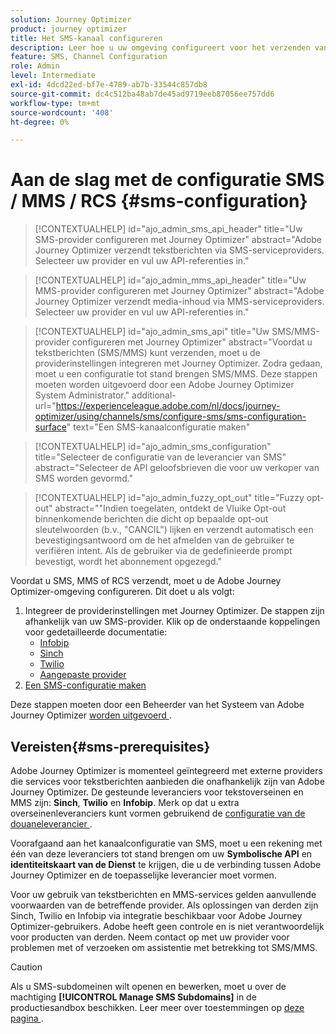 ```yaml
---
solution: Journey Optimizer
product: journey optimizer
title: Het SMS-kanaal configureren
description: Leer hoe u uw omgeving configureert voor het verzenden van tekstberichten met Journey Optimizer
feature: SMS, Channel Configuration
role: Admin
level: Intermediate
exl-id: 4dcd22ed-bf7e-4789-ab7b-33544c857db8
source-git-commit: dc4c512ba48ab7de45ad9719eeb87056ee757dd6
workflow-type: tm+mt
source-wordcount: '408'
ht-degree: 0%

---
```


# Aan de slag met de configuratie SMS / MMS / RCS {#sms-configuration}

>[!CONTEXTUALHELP]
>id="ajo_admin_sms_api_header"
>title="Uw SMS-provider configureren met Journey Optimizer"
>abstract="Adobe Journey Optimizer verzendt tekstberichten via SMS-serviceproviders. Selecteer uw provider en vul uw API-referenties in."

>[!CONTEXTUALHELP]
>id="ajo_admin_mms_api_header"
>title="Uw MMS-provider configureren met Journey Optimizer"
>abstract="Adobe Journey Optimizer verzendt media-inhoud via MMS-serviceproviders. Selecteer uw provider en vul uw API-referenties in."

>[!CONTEXTUALHELP]
>id="ajo_admin_sms_api"
>title="Uw SMS/MMS-provider configureren met Journey Optimizer"
>abstract="Voordat u tekstberichten (SMS/MMS) kunt verzenden, moet u de providerinstellingen integreren met Journey Optimizer. Zodra gedaan, moet u een configuratie tot stand brengen SMS/MMS. Deze stappen moeten worden uitgevoerd door een Adobe Journey Optimizer System Administrator."
>additional-url="https://experienceleague.adobe.com/nl/docs/journey-optimizer/using/channels/sms/configure-sms/sms-configuration-surface" text="Een SMS-kanaalconfiguratie maken"

>[!CONTEXTUALHELP]
>id="ajo_admin_sms_configuration"
>title="Selecteer de configuratie van de leverancier van SMS"
>abstract="Selecteer de API geloofsbrieven die voor uw verkoper van SMS worden gevormd."

>[!CONTEXTUALHELP]
>id="ajo_admin_fuzzy_opt_out"
>title="Fuzzy opt-out"
>abstract="&quot;Indien toegelaten, ontdekt de Vluike Opt-out binnenkomende berichten die dicht op bepaalde opt-out sleutelwoorden (b.v., &quot;CANCIL&quot;) lijken en verzendt automatisch een bevestigingsantwoord om de het afmelden van de gebruiker te verifiëren intent. Als de gebruiker via de gedefinieerde prompt bevestigt, wordt het abonnement opgezegd."

Voordat u SMS, MMS of RCS verzendt, moet u de Adobe Journey Optimizer-omgeving configureren. Dit doet u als volgt:

1. Integreer de providerinstellingen met Journey Optimizer.
De stappen zijn afhankelijk van uw SMS-provider. Klik op de onderstaande koppelingen voor gedetailleerde documentatie:
   * [Infobip](sms-configuration-infobip.md)
   * [Sinch](sms-configuration-sinch.md)
   * [Twilio](sms-configuration-twilio.md)
   * [Aangepaste provider](sms-configuration-custom.md)
1. [Een SMS-configuratie maken](sms-configuration-surface.md)

Deze stappen moeten door een Beheerder van het Systeem van Adobe Journey Optimizer [ worden uitgevoerd ](../start/path/administrator.md).

## Vereisten{#sms-prerequisites}

Adobe Journey Optimizer is momenteel geïntegreerd met externe providers die services voor tekstberichten aanbieden die onafhankelijk zijn van Adobe Journey Optimizer. De gesteunde leveranciers voor tekstoverseinen en MMS zijn: **Sinch**, **Twilio** en **Infobip**. Merk op dat u extra overseinenleveranciers kunt vormen gebruikend de [ configuratie van de douaneleverancier ](sms-configuration-custom.md).

Voorafgaand aan het kanaalconfiguratie van SMS, moet u een rekening met één van deze leveranciers tot stand brengen om uw **Symbolische API** en **identiteitskaart van de Dienst** te krijgen, die u de verbinding tussen Adobe Journey Optimizer en de toepasselijke leverancier moet vormen.

Voor uw gebruik van tekstberichten en MMS-services gelden aanvullende voorwaarden van de betreffende provider. Als oplossingen van derden zijn Sinch, Twilio en Infobip via integratie beschikbaar voor Adobe Journey Optimizer-gebruikers. Adobe heeft geen controle en is niet verantwoordelijk voor producten van derden. Neem contact op met uw provider voor problemen met of verzoeken om assistentie met betrekking tot SMS/MMS.

>[!CAUTION]
>
>Als u SMS-subdomeinen wilt openen en bewerken, moet u over de machtiging **[!UICONTROL Manage SMS Subdomains]** in de productiesandbox beschikken. Leer meer over toestemmingen op [ deze pagina ](../administration/high-low-permissions.md#administration-permissions).
>

